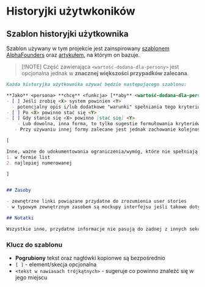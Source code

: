 # Historyjki użytwkoników

## Szablon historyjki użytkownika

Szablon używany w tym projekcie jest zainspirowany [szablonem AlphaFounders](https://github.com/AlphaFounders/style-guide/blob/master/agile-user-story.md) oraz [artykułem](https://www.mountaingoatsoftware.com/blog/why-the-three-part-user-story-template-works-so-well), na którym on bazuje.

> [!NOTE] Część zawierająca `<wartość-dodana-dla-persony>` jest opcjonalna jednak w **znacznej większości przypadków zalecana**.

```markdown
Każda historyjka użytkownika używać będzie następującego szablonu:

**Jako** <persona> **chcę** <funkcja> [**aby** <wartość-dodana-dla-persony>].
- [ ] Jeśli zrobię <X> system powinien <Y>
  - potencjalny opis i/lub dodatkowe "warunki" spełniania tego kryterium
- [ ] Po <X> powinno stać się <Y>
- [ ] Gdy stanie się <X> powinno [stać się] <Y>
    - Lub dowolna, inna forma, to tylko sugestie formułowania kryteriów akceptacyjnych muszą one jednak być **szczegółowe** i **jednoznacznie potwierdzalne**. To czy kryterium akceptacyjne jest spełnione, **nie powinno być sprawą dyskusyjną**.
   - Przy używaniu innej formy zalecane jest jednak zachowanie kolejności `[...] <X> [...] <Y>` gdzie **`X` jest warunkiem/sytuacją akcją użytkownika** a **`Y` reakcją/zachowaniem systemu**.

[

Inne, ważne do udokumentowania ograniczenia/wymóg, które nie spełniają warunków kryterium akceptacyjnego:
1. w formie list
2. najlepiej numerowanej

]


## Zasoby

- zewnętrzne linki powiązane przydatne do zrozumienia user stories
- w typowym zewnętrznym zasobem są mockupy interfejsu jeśli takowe dotyczą danej historyjki

## Notatki

Wszystkie inne, przydatne informacje nie pasują do żadnej z innych sekcji.
```


### Klucz do szablonu

- **Pogrubiony** tekst oraz nagłówki kopionwe są bezpośrednio
- `[ ]` - element/skecja opcjonalna
- `<tekst w nawiasach trójkątnych>` - sugeruje co powinno znaleźć się w jego miejscu

